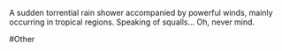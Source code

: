 A sudden torrential rain shower accompanied by powerful winds, mainly occurring in tropical regions.
Speaking of squalls... Oh, never mind.

#Other